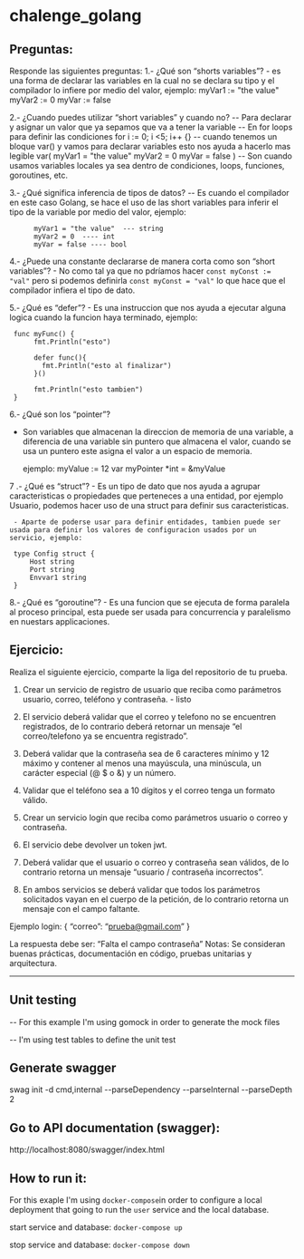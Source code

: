# chalenge_golang

## Preguntas:

Responde las siguientes preguntas:
1.- ¿Qué son “shorts variables”?
     - es una forma de declarar las variables en la cual no se declara su tipo y el compilador lo infiere por medio del valor, ejemplo:
     myVar1 := "the value"
     myVar2 := 0
     myVar := false
     
2.- ¿Cuando puedes utilizar “short variables” y cuando no?
   -- Para declarar y asignar un valor que ya sepamos que va a tener la variable
   -- En for loops para definir las condiciones for i := 0; i <5; i++ {}
   -- cuando tenemos un bloque var() y vamos para declarar variables esto nos ayuda a hacerlo mas legible
       var(
          myVar1 = "the value"
          myVar2 = 0
          myVar = false
       )
   -- Son cuando usamos variables locales ya sea dentro de condiciones, loops, funciones, goroutines, etc.

3.- ¿Qué significa inferencia de tipos de datos?
     -- Es cuando el compilador en este caso Golang, se hace el uso de las short variables para inferir el tipo de la variable por medio del valor, ejemplo:

          myVar1 = "the value"  --- string
          myVar2 = 0  ---- int
          myVar = false ---- bool
     
4.- ¿Puede una constante declararse de manera corta como son “short variables”?
     - No como tal ya que no pdríamos hacer `const myConst := "val"` pero si podemos definirla `const myConst = "val"` lo que
       hace que el compilador infiera el tipo de dato.

5.- ¿Qué es “defer”?
     - Es una instruccion que nos ayuda a ejecutar alguna logica cuando la funcion haya terminado, ejemplo:

     func myFunc() {
          fmt.Println("esto")

          defer func(){
            fmt.Println("esto al finalizar")
          }()

          fmt.Println("esto tambien")
     }

6.- ¿Qué son los “pointer”?
   - Son variables que almacenan la direccion de memoria de una variable, a diferencia de una variable sin puntero que almacena el valor, cuando se usa un puntero este asigna el valor a un
     espacio de memoria.

     ejemplo:
     myValue := 12
     var myPointer *int = &myValue

7 .- ¿Qué es “struct”?
     - Es un tipo de dato que nos ayuda a agrupar caracteristicas o propiedades que perteneces a una entidad, por ejemplo Usuario, podemos hacer uso de 
       una struct para definir sus caracteristicas.

     - Aparte de poderse usar para definir entidades, tambien puede ser usada para definir los valores de configuracion usados por un servicio, ejemplo:

     type Config struct {
         Host string
         Port string
         Envvar1 string
     }
     
8.- ¿Qué es “goroutine”?
    - Es una funcion que se ejecuta de forma paralela al proceso principal, esta puede ser usada para concurrencia y paralelismo en nuestars applicaciones.



## Ejercicio:
Realiza el siguiente ejercicio, comparte la liga del repositorio de tu prueba.
1. Crear un servicio de registro de usuario que reciba como parámetros usuario, correo,
teléfono y contraseña. - listo

2. El servicio deberá validar que el correo y telefono no se encuentren registrados, de lo
contrario deberá retornar un mensaje “el correo/telefono ya se encuentra registrado”.

3. Deberá validar que la contraseña sea de 6 caracteres mínimo y 12 máximo y contener
al menos una mayúscula, una minúscula, un carácter especial (@ $ o &) y un número.
4. Validar que el teléfono sea a 10 dígitos y el correo tenga un formato válido.


5. Crear un servicio login que reciba como parámetros usuario o correo y contraseña.
6. El servicio debe devolver un token jwt.
7. Deberá validar que el usuario o correo y contraseña sean válidos, de lo contrario
retorna un mensaje “usuario / contraseña incorrectos”.
1. En ambos servicios se deberá validar que todos los parámetros solicitados vayan en el
cuerpo de la petición, de lo contrario retorna un mensaje con el campo faltante.

Ejemplo login:
{
“correo”: “prueba@gmail.com”
}

La respuesta debe ser:
“Falta el campo contraseña”
Notas: Se consideran buenas prácticas, documentación en código, pruebas unitarias y
arquitectura.

----------
## Unit testing
-- For this example I'm using gomock in order to generate the mock files

-- I'm using test tables to define the unit test

## Generate swagger
swag init -d cmd,internal --parseDependency --parseInternal --parseDepth 2


## Go to API documentation (swagger):
http://localhost:8080/swagger/index.html

## How to run it:

For this exaple I'm using `docker-compose`in order to configure a local deployment that going to run
the `user` service and the local database.

start service and database:
`docker-compose up`

stop service and database:
`docker-compose down`

